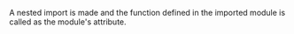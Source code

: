 A nested import is made and the function defined in the imported module is called as the module's attribute.